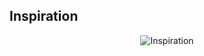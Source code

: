 Inspiration
------------------------
<p align="center">
  <img src="https://github.com/agileseph/automated-testing-concepts/raw/master/nutshell/utility/Java_+_Scala_Trip/JavaPlusScala.jpg" alt="Inspiration"/>
</p>
